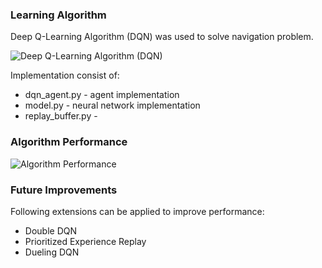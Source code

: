 ### Learning Algorithm
Deep Q-Learning Algorithm (DQN) was used to solve navigation problem.

![Deep Q-Learning Algorithm (DQN)](/images/deep_q_learning_algorithm.jpeg "Deep Q-Learning Algorithm (DQN)")

Implementation consist of:
 - dqn_agent.py - agent implementation
 - model.py - neural network implementation
 - replay_buffer.py - 

### Algorithm Performance
![Algorithm Performance](/images/algorithm_performance.png "Algorithm Performance")

### Future Improvements
Following extensions can be applied to improve performance:
 - Double DQN
 - Prioritized Experience Replay
 - Dueling DQN